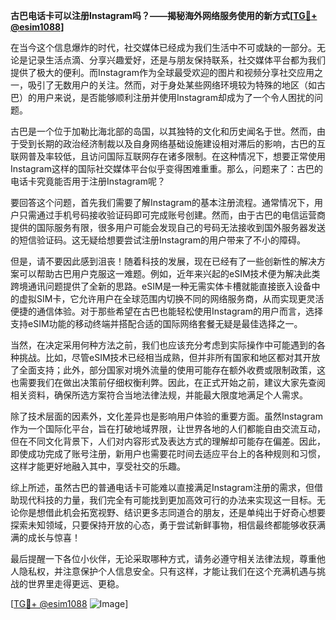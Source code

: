 **古巴电话卡可以注册Instagram吗？——揭秘海外网络服务使用的新方式[[TG💪+ @esim1088](https://t.me/s/esim1088)]**

在当今这个信息爆炸的时代，社交媒体已经成为我们生活中不可或缺的一部分。无论是记录生活点滴、分享兴趣爱好，还是与朋友保持联系，社交媒体平台都为我们提供了极大的便利。而Instagram作为全球最受欢迎的图片和视频分享社交应用之一，吸引了无数用户的关注。然而，对于身处某些网络环境较为特殊的地区（如古巴）的用户来说，是否能够顺利注册并使用Instagram却成为了一个令人困扰的问题。

古巴是一个位于加勒比海北部的岛国，以其独特的文化和历史闻名于世。然而，由于受到长期的政治经济制裁以及自身网络基础设施建设相对滞后的影响，古巴的互联网普及率较低，且访问国际互联网存在诸多限制。在这种情况下，想要正常使用Instagram这样的国际社交媒体平台似乎变得困难重重。那么，问题来了：古巴的电话卡究竟能否用于注册Instagram呢？

要回答这个问题，首先我们需要了解Instagram的基本注册流程。通常情况下，用户只需通过手机号码接收验证码即可完成账号创建。然而，由于古巴的电信运营商提供的国际服务有限，很多用户可能会发现自己的号码无法接收到国外服务器发送的短信验证码。这无疑给想要尝试注册Instagram的用户带来了不小的障碍。

但是，请不要因此感到沮丧！随着科技的发展，现在已经有了一些创新性的解决方案可以帮助古巴用户克服这一难题。例如，近年来兴起的eSIM技术便为解决此类跨境通讯问题提供了全新的思路。eSIM是一种无需实体卡槽就能直接嵌入设备中的虚拟SIM卡，它允许用户在全球范围内切换不同的网络服务商，从而实现更灵活便捷的通信体验。对于那些希望在古巴也能轻松使用Instagram的用户而言，选择支持eSIM功能的移动终端并搭配合适的国际网络套餐无疑是最佳选择之一。

当然，在决定采用何种方法之前，我们也应该充分考虑到实际操作中可能遇到的各种挑战。比如，尽管eSIM技术已经相当成熟，但并非所有国家和地区都对其开放了全面支持；此外，部分国家对境外流量的使用可能存在额外收费或限制政策，这也需要我们在做出决策前仔细权衡利弊。因此，在正式开始之前，建议大家先查阅相关资料，确保所选方案符合当地法律法规，并能最大限度地满足个人需求。

除了技术层面的因素外，文化差异也是影响用户体验的重要方面。虽然Instagram作为一个国际化平台，旨在打破地域界限，让世界各地的人们都能自由交流互动，但在不同文化背景下，人们对内容形式及表达方式的理解却可能存在偏差。因此，即使成功完成了账号注册，新用户也需要花时间去适应平台上的各种规则和习惯，这样才能更好地融入其中，享受社交的乐趣。

综上所述，虽然古巴的普通电话卡可能难以直接满足Instagram注册的需求，但借助现代科技的力量，我们完全有可能找到更加高效可行的办法来实现这一目标。无论你是想借此机会拓宽视野、结识更多志同道合的朋友，还是单纯出于好奇心想要探索未知领域，只要保持开放的心态，勇于尝试新鲜事物，相信最终都能够收获满满的成长与惊喜！

最后提醒一下各位小伙伴，无论采取哪种方式，请务必遵守相关法律法规，尊重他人隐私权，并注意保护个人信息安全。只有这样，才能让我们在这个充满机遇与挑战的世界里走得更远、更稳。

[[TG💪+ @esim1088](https://t.me/s/esim1088) ![Image](https://i.postimg.cc/4NQfJmqS/Snipaste-2025-05-13-00-14-12.png)]
